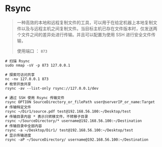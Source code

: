# Rsync

> 一种高效的本地和远程复制文件的工具，可以用于在给定机器上本地复制文件以及与远程主机之间复制文件。当目标主机已存在文件版本时，仅发送两个文件之间的差异处进行传输。并且可以配置为使用 SSH 进行安全文件传输，
>
> 使用端口 ： `873`

```shell
# 扫描 Rsync
sudo nmap -sV -p 873 127.0.0.1

# 探索可访问共享
nc -nv 127.0.0.1 873
# 枚举开放共享
rsync -av --list-only rsync://127.0.0.1/dev

# 通过 SSH 使用 Rsync 传输文件
rsync OPTION SourceDirectory_or_filePath user@serverIP_or_name:Target
# 传输特定文件
rsync ~/Dir1/source.pdf test@192.168.56.100:~/Desktop/test
# 传输目录内容 * 表示只转移文件，不转移子目录
rsync ~/SourceDirectory/* username@192.168.56.100:~/Destination
# 传输目录中全部内容
rsync -a ~/Desktop/Dir1/ test@192.168.56.100:~/Desktop/test
# 显示传输进度
rsync -aP ~/SourceDirectory/ username@192.168.56.100:~/Destination
```
